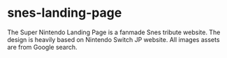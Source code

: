 # snes-landing-page

The Super Nintendo Landing Page is a fanmade Snes tribute website. The design is heavily based on Nintendo Switch JP website. All images assets are from Google search.
